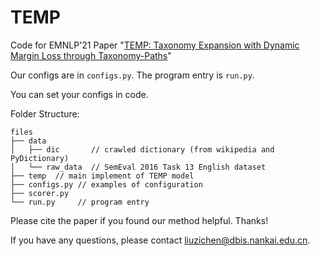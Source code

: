 # TEMP
Code for EMNLP'21 Paper "[TEMP: Taxonomy Expansion with Dynamic Margin Loss through Taxonomy-Paths](https://aclanthology.org/2021.emnlp-main.313/)"

Our configs are in `configs.py`.
The program entry is `run.py`.

You can set your configs in code.

Folder Structure:
```text
files
├── data
│   ├── dic       // crawled dictionary (from wikipedia and PyDictionary)
│   └── raw_data  // SemEval 2016 Task 13 English dataset
├── temp  // main implement of TEMP model
├── configs.py // examples of configuration
├── scorer.py
└── run.py     // program entry
```


Please cite the paper if you found our method helpful. Thanks!

If you have any questions, please contact liuzichen@dbis.nankai.edu.cn.

